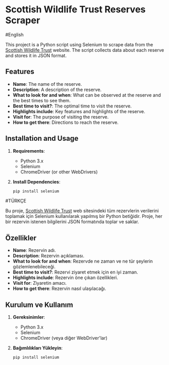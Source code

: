 # Scottish Wildlife Trust Reserves Scraper
#English

This project is a Python script using Selenium to scrape data from the [Scottish Wildlife Trust](https://scottishwildlifetrust.org.uk/things-to-do/visit-our-reserves-and-visitor-centres/?_gl=1*hsh48n*_up*MQ..*_ga*MTI0OTE2MjgwNS4xNzIwNTI3NTYw*_ga_5BH0XSGV9M*MTcyMDUyNzU2MC4xLjAuMTcyMDUyNzU2MC4wLjAuMA) website. 
The script collects data about each reserve and stores it in JSON format.

## Features

- **Name**: The name of the reserve.
- **Description**: A description of the reserve.
- **What to look for and when**: What can be observed at the reserve and the best times to see them.
- **Best time to visit?**: The optimal time to visit the reserve.
- **Highlights include**: Key features and highlights of the reserve.
- **Visit for**: The purpose of visiting the reserve.
- **How to get there**: Directions to reach the reserve.

## Installation and Usage

1. **Requirements**:
   - Python 3.x
   - Selenium
   - ChromeDriver (or other WebDrivers)

2. **Install Dependencies**:

   ```bash
   pip install selenium

#TÜRKÇE

Bu proje, [Scottish Wildlife Trust](https://scottishwildlifetrust.org.uk/things-to-do/visit-our-reserves-and-visitor-centres/?_gl=1*hsh48n*_up*MQ..*_ga*MTI0OTE2MjgwNS4xNzIwNTI3NTYw*_ga_5BH0XSGV9M*MTcyMDUyNzU2MC4xLjAuMTcyMDUyNzU2MC4wLjAuMA) 
web sitesindeki tüm rezervlerin verilerini toplamak için Selenium kullanılarak yapılmış bir Python betiğidir. Proje, her bir rezervin istenen bilgilerini JSON formatında toplar ve saklar.

## Özellikler

- **Name**: Rezervin adı.
- **Description**: Rezervin açıklaması.
- **What to look for and when**: Rezervde ne zaman ve ne tür şeylerin gözlemlenebileceği.
- **Best time to visit?**: Rezervi ziyaret etmek için en iyi zaman.
- **Highlights include**: Rezervin öne çıkan özellikleri.
- **Visit for**: Ziyaretin amacı.
- **How to get there**: Rezervin nasıl ulaşılacağı.

## Kurulum ve Kullanım

1. **Gereksinimler**:
   - Python 3.x
   - Selenium
   - ChromeDriver (veya diğer WebDriver'lar)

2. **Bağımlılıkları Yükleyin**:

   ```bash
   pip install selenium


